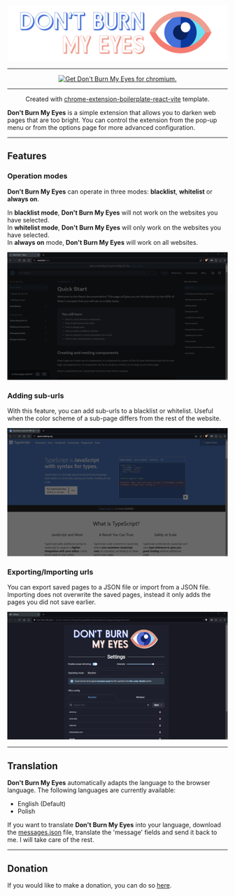 <div align='center'>
<img src="src/assets//img/logo-big.png" alt="Don't Burn My Eyes logo"/>
</div>

***

<p align="center">
<a href="https://chromewebstore.google.com/detail/dont-burn-my-eyes/gpckpilobfpkmlmnbjcjobgfihaomaic"><img src="https://user-images.githubusercontent.com/585534/107280622-91a8ea80-6a26-11eb-8d07-77c548b28665.png" alt="Get Don't Burn My Eyes for chromium."></a>
</p>

***

<div align='center'>

Created with [chrome-extension-boilerplate-react-vite](https://github.com/Jonghakseo/chrome-extension-boilerplate-react-vite) template. 
</div>

**Don't Burn My Eyes** is a simple extension that allows you to darken web pages that are too bright. You can control the extension from the pop-up menu or from the options page for more advanced configuration.

***

## Features
### Operation modes
**Don't Burn My Eyes** can operate in three modes: **blacklist**, **whitelist** or **always on**.

In **blacklist mode**, **Don't Burn My Eyes** will not work on the websites you have selected. <br>
In **whitelist mode**, **Don't Burn My Eyes** will only work on the websites you have selected. <br>
In **always on** mode, **Don't Burn My Eyes** will work on all websites.

<div align='center'>
<img src="src/assets/gif/blacklist.gif" alt="Adding url to the blacklist"/>
</div>

### Adding sub-urls
With this feature, you can add sub-urls to a blacklist or whitelist. Useful when the color scheme of a sub-page differs from the rest of the website.

<div align='center'>
<img src="src/assets/gif/sub-urls.gif" alt="Adding sub-url"/>
</div>

### Exporting/Importing urls
You can export saved pages to a JSON file or import from a JSON file. Importing does not overwrite the saved pages, instead it only adds the pages you did not save earlier.

<div align='center'>
<img src="src/assets/gif/import.gif" alt="Importing urls"/>
</div>

***
## Translation
**Don't Burn My Eyes** automatically adapts the language to the browser language. The following languages are currently available:

- English (Default)
- Polish

If you want to translate **Don't Burn My Eyes** into your language, download the [messages.json](https://github.com/pabblo097/dont-burn-my-eyes/blob/main/public/_locales/en/messages.json) file, translate the 'message' fields and send it back to me. I will take care of the rest.

***

## Donation
If you would like to make a donation, you can do so [here](https://www.paypal.com/paypalme/pabblo097).